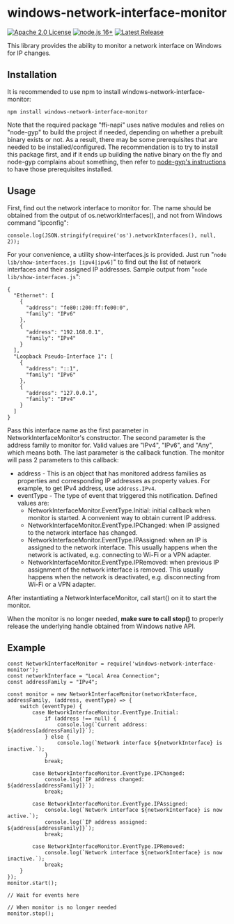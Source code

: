 # windows-network-interface-monitor
[![Apache 2.0 License](https://img.shields.io/badge/License-Apache%202.0-yellow)](https://raw.githubusercontent.com/blu3mania/windows-network-interface-monitor/main/LICENSE)
[![node.js 16+](https://img.shields.io/badge/node.js-16.0.0-blue?logo=node.js)](https://nodejs.org/en/)
[![Latest Release](https://img.shields.io/github/v/release/blu3mania/windows-network-interface-monitor)](https://github.com/blu3mania/windows-network-interface-monitor/releases/latest)

This library provides the ability to monitor a network interface on Windows for IP changes.

## Installation

It is recommended to use npm to install windows-network-interface-monitor:

`npm install windows-network-interface-monitor`

Note that the required package "ffi-napi" uses native modules and relies on "node-gyp" to build the project
if needed, depending on whether a prebuilt binary exists or not. As a result, there may be some prerequisites
that are needed to be installed/configured. The recommendation is to try to install this package first, and
if it ends up building the native binary on the fly and node-gyp complains about something, then refer to
[node-gyp's instructions](https://github.com/nodejs/node-gyp#installation) to have those prerequisites installed.

## Usage
First, find out the network interface to monitor for. The name should be obtained from the output of
os.networkInterfaces(), and not from Windows command "ipconfig":
```
console.log(JSON.stringify(require('os').networkInterfaces(), null, 2));
```

For your convenience, a utility show-interfaces.js is provided. Just run
"`node lib/show-interfaces.js [ipv4|ipv6]`"
to find out the list of network interfaces and their assigned IP addresses. Sample output from
"`node lib/show-interfaces.js`":
```
{
  "Ethernet": [
    {
      "address": "fe80::200:ff:fe00:0",
      "family": "IPv6"
    },
    {
      "address": "192.168.0.1",
      "family": "IPv4"
    }
  ],
  "Loopback Pseudo-Interface 1": [
    {
      "address": "::1",
      "family": "IPv6"
    },
    {
      "address": "127.0.0.1",
      "family": "IPv4"
    }
  ]
}
```

Pass this interface name as the first parameter in NetworkInterfaceMonitor's constructor. The second
parameter is the address family to monitor for. Valid values are "IPv4", "IPv6", and "Any", which means
both. The last parameter is the callback function. The monitor will pass 2 parameters to this callback:
- address - This is an object that has monitored address families as properties and corresponding IP
  addresses as property values. For example, to get IPv4 address, use `address.IPv4`.
- eventType - The type of event that triggered this notification. Defined values are:
  - NetworkInterfaceMonitor.EventType.Initial: initial callback when monitor is started. A convenient
    way to obtain current IP address.
  - NetworkInterfaceMonitor.EventType.IPChanged: when IP assigned to the network interface has changed.
  - NetworkInterfaceMonitor.EventType.IPAssigned: when an IP is assigned to the network interface. This
    usually happens when the network is activated, e.g. connecting to Wi-Fi  or a VPN adapter.
  - NetworkInterfaceMonitor.EventType.IPRemoved: when previous IP assignment of the network interface
    is removed. This usually happens when the network is deactivated, e.g. disconnecting from Wi-Fi or
    a VPN adapter.

After instantiating a NetworkInterfaceMonitor, call start() on it to start the monitor.

When the monitor is no longer needed, **make sure to call stop()** to properly release the underlying
handle obtained from Windows native API.

## Example

```
const NetworkInterfaceMonitor = require('windows-network-interface-monitor');
const networkInterface = "Local Area Connection";
const addressFamily = "IPv4";

const monitor = new NetworkInterfaceMonitor(networkInterface, addressFamily, (address, eventType) => {
    switch (eventType) {
        case NetworkInterfaceMonitor.EventType.Initial:
            if (address !== null) {
                console.log(`Current address: ${address[addressFamily]}`);
            } else {
                console.log(`Network interface ${networkInterface} is inactive.`);
            }
            break;

        case NetworkInterfaceMonitor.EventType.IPChanged:
            console.log(`IP address changed: ${address[addressFamily]}`);
            break;

        case NetworkInterfaceMonitor.EventType.IPAssigned:
            console.log(`Network interface ${networkInterface} is now active.`);
            console.log(`IP address assigned: ${address[addressFamily]}`);
            break;

        case NetworkInterfaceMonitor.EventType.IPRemoved:
            console.log(`Network interface ${networkInterface} is now inactive.`);
            break;
    }
});
monitor.start();

// Wait for events here

// When monitor is no longer needed
monitor.stop();
```
